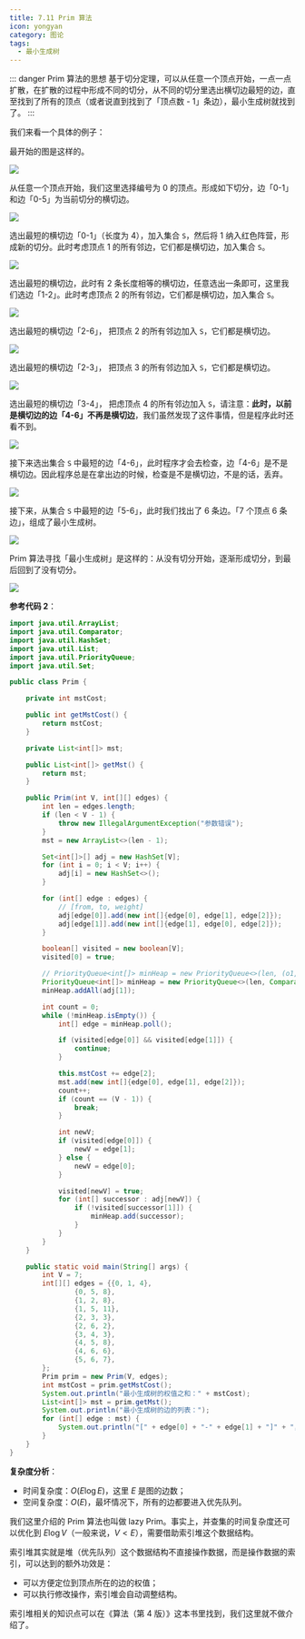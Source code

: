 ```yaml
---
title: 7.11 Prim 算法
icon: yongyan
category: 图论
tags:
  - 最小生成树
---
```


::: danger Prim 算法的思想
基于切分定理，可以从任意一个顶点开始，一点一点扩散，在扩散的过程中形成不同的切分，从不同的切分里选出横切边最短的边，直至找到了所有的顶点（或者说直到找到了「顶点数 - 1」条边），最小生成树就找到了。
:::

我们来看一个具体的例子：

最开始的图是这样的。

![](https://tva1.sinaimg.cn/large/008i3skNgy1gxa9g6820wj31440hyab6.jpg)

从任意一个顶点开始，我们这里选择编号为 0 的顶点。形成如下切分，边「0-1」和边「0-5」为当前切分的横切边。 

![](https://tva1.sinaimg.cn/large/008i3skNgy1gxa9g4uoevj311e0ha75e.jpg)

选出最短的横切边「0-1」（长度为 $4$），加入集合 `S`，然后将 1 纳入红色阵营，形成新的切分。此时考虑顶点 1 的所有邻边，它们都是横切边，加入集合 `S`。

![](https://tva1.sinaimg.cn/large/008i3skNgy1gxa9g9hssdj31560hkwfn.jpg)

选出最短的横切边，此时有 2 条长度相等的横切边，任意选出一条即可，这里我们选边「1-2」。此时考虑顶点 2 的所有邻边，它们都是横切边，加入集合 `S`。

![](https://tva1.sinaimg.cn/large/008i3skNgy1gxa9xerxiyj311o0iiab8.jpg)

选出最短的横切边「2-6」， 把顶点 2 的所有邻边加入 `S`，它们都是横切边。

![](https://tva1.sinaimg.cn/large/008i3skNgy1gxa9ztwd1rj311i0j4gmt.jpg)


选出最短的横切边「2-3」， 把顶点 3 的所有邻边加入 `S`，它们都是横切边。

![](https://tva1.sinaimg.cn/large/008i3skNgy1gxa9gg567gj312i0iegmv.jpg)

选出最短的横切边「3-4」， 把虑顶点 4 的所有邻边加入 `S`，请注意：**此时，以前是横切边的边「4-6」不再是横切边**，我们虽然发现了这件事情，但是程序此时还看不到。

![](https://tva1.sinaimg.cn/large/008i3skNgy1gxa9glt1inj31480jmwfs.jpg)

接下来选出集合 `S` 中最短的边「4-6」，此时程序才会去检查，边「4-6」是不是横切边。因此程序总是在拿出边的时候，检查是不是横切边，不是的话，丢弃。

![](https://tva1.sinaimg.cn/large/008i3skNgy1gxa9gmdxpbj30zc0i23zr.jpg)

接下来，从集合 `S` 中最短的边「5-6」，此时我们找出了 6 条边。「7 个顶点 6 条边」，组成了最小生成树。

![](https://tva1.sinaimg.cn/large/008i3skNgy1gxa9hevl0ej31180hqt9x.jpg)

Prim 算法寻找「最小生成树」是这样的：从没有切分开始，逐渐形成切分，到最后回到了没有切分。

![](https://tva1.sinaimg.cn/large/008i3skNgy1gxa9hg3chij31340hsdgv.jpg)

**参考代码 2**：

```java
import java.util.ArrayList;
import java.util.Comparator;
import java.util.HashSet;
import java.util.List;
import java.util.PriorityQueue;
import java.util.Set;

public class Prim {

    private int mstCost;

    public int getMstCost() {
        return mstCost;
    }

    private List<int[]> mst;

    public List<int[]> getMst() {
        return mst;
    }

    public Prim(int V, int[][] edges) {
        int len = edges.length;
        if (len < V - 1) {
            throw new IllegalArgumentException("参数错误");
        }
        mst = new ArrayList<>(len - 1);

        Set<int[]>[] adj = new HashSet[V];
        for (int i = 0; i < V; i++) {
            adj[i] = new HashSet<>();
        }

        for (int[] edge : edges) {
            // [from, to, weight]
            adj[edge[0]].add(new int[]{edge[0], edge[1], edge[2]});
            adj[edge[1]].add(new int[]{edge[1], edge[0], edge[2]});
        }

        boolean[] visited = new boolean[V];
        visited[0] = true;

        // PriorityQueue<int[]> minHeap = new PriorityQueue<>(len, (o1, o2) -> o1[2] - o2[2]);
        PriorityQueue<int[]> minHeap = new PriorityQueue<>(len, Comparator.comparingInt(o -> o[2]));
        minHeap.addAll(adj[1]);

        int count = 0;
        while (!minHeap.isEmpty()) {
            int[] edge = minHeap.poll();

            if (visited[edge[0]] && visited[edge[1]]) {
                continue;
            }

            this.mstCost += edge[2];
            mst.add(new int[]{edge[0], edge[1], edge[2]});
            count++;
            if (count == (V - 1)) {
                break;
            }

            int newV;
            if (visited[edge[0]]) {
                newV = edge[1];
            } else {
                newV = edge[0];
            }

            visited[newV] = true;
            for (int[] successor : adj[newV]) {
                if (!visited[successor[1]]) {
                    minHeap.add(successor);
                }
            }
        }
    }

    public static void main(String[] args) {
        int V = 7;
        int[][] edges = {{0, 1, 4},
                {0, 5, 8},
                {1, 2, 8},
                {1, 5, 11},
                {2, 3, 3},
                {2, 6, 2},
                {3, 4, 3},
                {4, 5, 8},
                {4, 6, 6},
                {5, 6, 7},
        };
        Prim prim = new Prim(V, edges);
        int mstCost = prim.getMstCost();
        System.out.println("最小生成树的权值之和：" + mstCost);
        List<int[]> mst = prim.getMst();
        System.out.println("最小生成树的边的列表：");
        for (int[] edge : mst) {
            System.out.println("[" + edge[0] + "-" + edge[1] + "]" + "，权值：" + edge[2]);
        }
    }
}
```


**复杂度分析**：

+ 时间复杂度：$O(E \log E)$，这里 $E$ 是图的边数；
+ 空间复杂度：$O(E)$，最坏情况下，所有的边都要进入优先队列。

我们这里介绍的 Prim 算法也叫做 lazy Prim。事实上，并查集的时间复杂度还可以优化到 $E \log V$（一般来说，$V < E$），需要借助索引堆这个数据结构。

索引堆其实就是堆（优先队列）这个数据结构不直接操作数据，而是操作数据的索引，可以达到的额外功效是：

+ 可以方便定位到顶点所在的边的权值；
+ 可以执行修改操作，索引堆会自动调整结构。

索引堆相关的知识点可以在《算法（第 4 版）》这本书里找到，我们这里就不做介绍了。